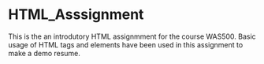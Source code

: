 # HTML_Asssignment
This is the an introdutory HTML assignmment for the course WAS500. Basic usage of HTML tags and elements have been used in this assignment to make a demo resume. 
